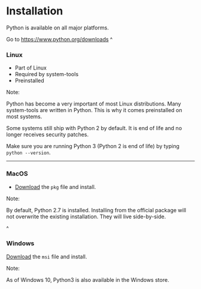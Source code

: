 # Installation

Python is available on all major platforms.

Go to https://www.python.org/downloads
^

### Linux

- Part of Linux
- Required by system-tools
- Preinstalled

Note:

Python has become a very important of most Linux distributions. Many
system-tools are written in Python. This is why it comes preinstalled on most
systems.

Some systems still ship with Python 2 by default. It is end of life and no
longer receives security patches.

Make sure you are running Python 3 (Python 2 is end of life) by typing `python --version`.

<!-- .element: class="admonition warning" -->

---

### MacOS

<!-- .element: style="text-transform: none" -->

- [Download][dwld] the `pkg` file and install.

[dwld]: https://www.python.org/downloads/macos/

Note:

By default, Python 2.7 is installed. Installing from the official package will
not overwrite the existing installation. They will live side-by-side.

<!-- .element: class="admonition tip" -->

^

### Windows

[Download][dwld] the `msi` file and install.

[dwld]: https://www.python.org/downloads/windows/

Note:

As of Windows 10, Python3 is also available in the Windows store.

<!-- .element: class="admonition tip" -->
